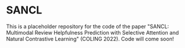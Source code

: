 # SANCL
This is a placeholder repository for the code of the paper "SANCL: Multimodal Review Helpfulness Prediction with Selective Attention and Natural Contrastive Learning" (COLING 2022). Code will come soon!
